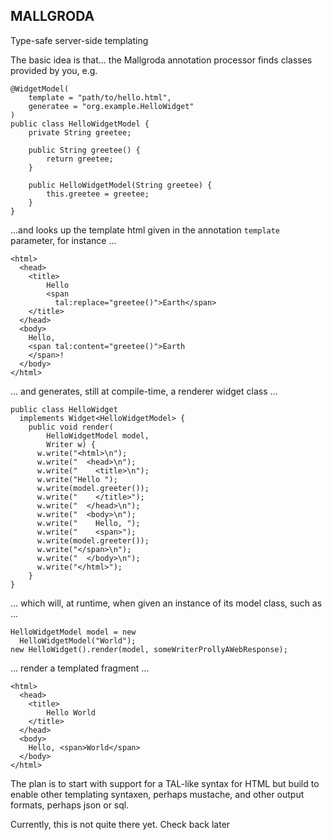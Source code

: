 ## MALLGRODA

Type-safe server-side templating

The basic idea is that... 
the Mallgroda annotation processor finds classes provided by you, e.g.

    @WidgetModel(
        template = "path/to/hello.html",
        generatee = "org.example.HelloWidget"
    )
    public class HelloWidgetModel {        
        private String greetee;

        public String greetee() {
            return greetee;
        }

        public HelloWidgetModel(String greetee) {
            this.greetee = greetee;
        }
    }   

...and looks up the template html given in the annotation `template` parameter, for instance ...

    <html>
      <head>
        <title>
            Hello
            <span 
              tal:replace="greetee()">Earth</span>
        </title>
      </head>
      <body>           
        Hello, 
        <span tal:content="greetee()">Earth
        </span>!
      </body>
    </html>

... and generates, still at compile-time, a renderer widget class ...

    public class HelloWidget 
      implements Widget<HelloWidgetModel> {
        public void render(
            HelloWidgetModel model, 
            Writer w) {
          w.write("<html>\n");
          w.write("  <head>\n");
          w.write("    <title>\n");
          w.write("Hello ");
          w.write(model.greeter());
          w.write("    </title>");
          w.write("  </head>\n");
          w.write("  <body>\n");
          w.write("    Hello, ");
          w.write("    <span>");          
          w.write(model.greeter());
          w.write("</span>\n");
          w.write("  </body>\n");
          w.write("</html>");
        }
    }
... which will, at runtime, when given an instance of its model class, such as ...

    HelloWidgetModel model = new 
      HelloWidgetModel("World");       
    new HelloWidget().render(model, someWriterProllyAWebResponse);     

... render a templated fragment ...

    <html>
      <head>
        <title>
            Hello World
        </title>
      </head>
      <body>           
        Hello, <span>World</span>
      </body>
    </html>

The plan is to start with support for a TAL-like syntax for HTML but build
to enable other templating syntaxen, perhaps mustache, and other output formats, perhaps json or sql.

Currently, this is not quite there yet. Check back later